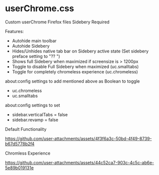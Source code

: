 # userChrome.css
Custom userChrome Firefox files
Sidebery Required

Features:
- Autohide main toolbar
- Autohide Sidebery
- Hides/Unhides native tab bar on Sidebery active state (Set sidebery preface setting to "?? ")
- Shows full Sidebery when maximized if screensize is > 1200px
- Toggle to disable Full Sidebery when maximized (uc.smalltabs)
- Toggle for completely chromeless experience (uc.chromeless)

about:config settings to add mentioned above as Boolean to toggle
- uc.chromeless
- uc.smalltabs

about:config settings to set
- sidebar.verticalTabs = false
- sidebar.revamp = false


Default Functionality


https://github.com/user-attachments/assets/4f3f6a3c-50bd-4f49-8739-b67d5778b2f4

Chromless Experience



https://github.com/user-attachments/assets/44c52ca7-903c-4c5c-ab6e-5e89b019131e
